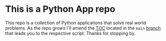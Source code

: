 # This is a Python App repo

This repo is a collection of Python applications that solve real world problems. As the repo grows I'll amend the [TOC](https://github.com/wanye71/Python-Apps-For-Everyday) located in the ```main``` [branch]() that leads you to the respective script. Thanks for stopping by.